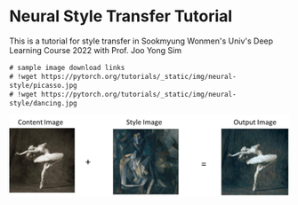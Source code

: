 # Neural Style Transfer Tutorial

This is a tutorial for style transfer in Sookmyung Wonmen's Univ's Deep Learning Course 2022 with Prof. Joo Yong Sim

```
# sample image download links
# !wget https://pytorch.org/tutorials/_static/img/neural-style/picasso.jpg 
# !wget https://pytorch.org/tutorials/_static/img/neural-style/dancing.jpg
```

<div align="center">
  <img src="style_transfer.png"/>
</div>
<br>
